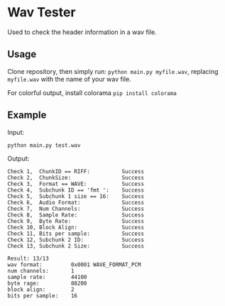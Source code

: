 # Wav Tester
Used to check the header information in a wav file.

## Usage
Clone repository, then simply run:
`python main.py myfile.wav`, replacing `myfile.wav` with the name of your wav file.

For colorful output, install colorama `pip install colorama`

## Example
Input:
```
python main.py test.wav
```
Output:
```
Check 1,  ChunkID == RIFF:      	Success
Check 2,  ChunkSize:            	Success
Check 3,  Format == WAVE:       	Success
Check 4,  Subchunk ID == 'fmt ':	Success
Check 5,  Subchunk 1 size == 16:	Success
Check 6,  Audio Format:         	Success
Check 7,  Num Channels:         	Success
Check 8,  Sample Rate:          	Success
Check 9,  Byte Rate:            	Success
Check 10, Block Align:          	Success
Check 11, Bits per sample:      	Success
Check 12, Subchunk 2 ID:        	Success
Check 13, Subchunk 2 Size:      	Success

Result: 13/13
wav format:     	0x0001 WAVE_FORMAT_PCM
num channels:   	1
sample rate:    	44100
byte rage:      	88200
block align:    	2
bits per sample:	16
```
